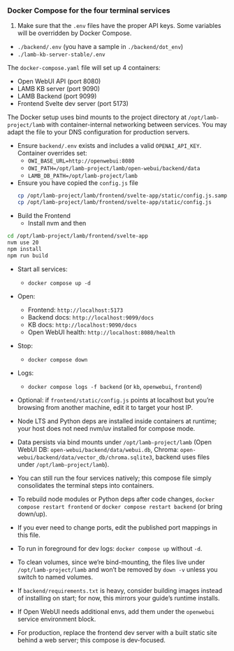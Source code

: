 ### Docker Compose for the four terminal services

1. Make sure that the `.env` files have the proper API keys. Some variables will be overridden by Docker Compose.
-   `./backend/.env` (you have a sample in `./backend/dot_env`)
-   `./lamb-kb-server-stable/.env`

The `docker-compose.yaml` file will set up 4 containers:

- Open WebUI API (port 8080)
- LAMB KB server (port 9090)
- LAMB Backend (port 9099)
- Frontend Svelte dev server (port 5173)

The Docker setup uses bind mounts to the project directory at `/opt/lamb-project/lamb` with container-internal networking between services. You may adapt the file to your DNS configuration for production servers.

- Ensure `backend/.env` exists and includes a valid `OPENAI_API_KEY`. Container overrides set:
  - `OWI_BASE_URL=http://openwebui:8080`
  - `OWI_PATH=/opt/lamb-project/lamb/open-webui/backend/data`
  - `LAMB_DB_PATH=/opt/lamb-project/lamb`
- Ensure you have copied the `config.js` file
  ```bash
  cp /opt/lamb-project/lamb/frontend/svelte-app/static/config.js.sample
  cp /opt/lamb-project/lamb/frontend/svelte-app/static/config.js
  ```
- Build the Frontend
  - Install nvm and then

```bash
cd /opt/lamb-project/lamb/frontend/svelte-app
nvm use 20
npm install
npm run build
```

- Start all services:
  - `docker compose up -d`
- Open:

  - Frontend: `http://localhost:5173`
  - Backend docs: `http://localhost:9099/docs`
  - KB docs: `http://localhost:9090/docs`
  - Open WebUI health: `http://localhost:8080/health`

- Stop:

  - `docker compose down`

- Logs:

  - `docker compose logs -f backend` (or `kb`, `openwebui`, `frontend`)

- Optional: if `frontend/static/config.js` points at localhost but you’re browsing from another machine, edit it to target your host IP.

- Node LTS and Python deps are installed inside containers at runtime; your host does not need nvm/uv installed for compose mode.

- Data persists via bind mounts under `/opt/lamb-project/lamb` (Open WebUI DB: `open-webui/backend/data/webui.db`, Chroma: `open-webui/backend/data/vector_db/chroma.sqlite3`, backend uses files under `/opt/lamb-project/lamb`).

- You can still run the four services natively; this compose file simply consolidates the terminal steps into containers.

- To rebuild node modules or Python deps after code changes, `docker compose restart frontend` or `docker compose restart backend` (or bring down/up).

- If you ever need to change ports, edit the published port mappings in this file.

- To run in foreground for dev logs: `docker compose up` without `-d`.

- To clean volumes, since we’re bind-mounting, the files live under `/opt/lamb-project/lamb` and won’t be removed by `down -v` unless you switch to named volumes.

- If `backend/requirements.txt` is heavy, consider building images instead of installing on start; for now, this mirrors your guide’s runtime installs.

- If Open WebUI needs additional envs, add them under the `openwebui` service environment block.

- For production, replace the frontend dev server with a built static site behind a web server; this compose is dev-focused.
